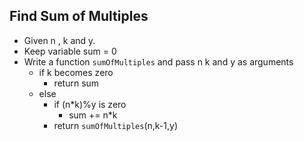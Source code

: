 ## Find Sum of Multiples

- Given n , k and  y.
- Keep variable sum = 0
- Write a function `sumOfMultiples` and pass n k and y as arguments
  - if k becomes zero 
    - return sum
  - else
    - if (n*k)%y is zero
      - sum += n*k
    - return `sumOfMultiples`(n,k-1,y)

